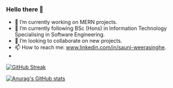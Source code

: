 ### Hello there 👋

- 🔭 I’m currently working on MERN projects.
- 🌱 I’m currently following BSc (Hons) in Information Technology Specialising in Software Engineering.
- 👯 I’m looking to collaborate on new projects.
- 📫 How to reach me: www.linkedin.com/in/sauni-weerasinghe.
- 
[![GitHub Streak](https://github-readme-streak-stats.herokuapp.com?user=IT21373848)](https://git.io/streak-stats) 

[![Anurag's GitHub stats](https://github-readme-stats.vercel.app/apiIT21373848anuraghazra)](https://github.com/anuraghazra/github-readme-stats)
<!--
**IT21373848/IT21373848** is a ✨ _special_ ✨ repository because its `README.md` (this file) appears on your GitHub profile.

Here are some ideas to get you started:

- 🔭 I’m currently working on ...
- 🌱 I’m currently learning ...
- 👯 I’m looking to collaborate on ...
- 🤔 I’m looking for help with ...
- 💬 Ask me about ...
- 📫 How to reach me: ...
- 😄 Pronouns: ...
- ⚡ Fun fact: ...
-->

